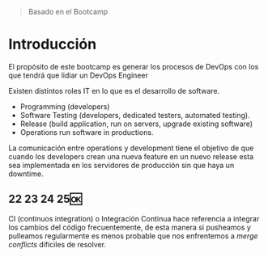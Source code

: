 > Basado en el Bootcamp

# Introducción

El propósito de este bootcamp es generar los procesos de DevOps con los que tendrá que lidiar un DevOps Engineer



Existen distintos roles IT en lo que es el desarrollo de software.

* Programming (developers)
* Software Testing (developers, dedicated testers, automated testing).
* Release (build application, run on servers, upgrade existing software)
* Operations run software in productions.



La comunicación entre operations y development tiene el objetivo de que cuando los developers crean una nueva feature en un nuevo release esta sea implementada en los servidores de producción sin que haya un downtime.



## 22 23 24 25:ok: 

CI (continuos integration) o Integración Continua hace referencia a integrar los cambios del código frecuentemente, de esta manera si pusheamos y pulleamos regularmente es menos probable que nos enfrentemos a *merge conflicts* difíciles de resolver.